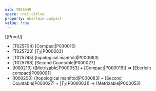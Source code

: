 ```yaml
---
uid: T026549
space: unit-cirlce
property: eberlein-compact
value: true
---
```

[[Proof]]

* [T025704] [Compact|P000016]
* [T025723] [$T_2$|P000003]
* [T025745] [topological manifold|P000083]
* [T025768] [Second Countable|P000027]
* [I000219] ([Metrizable|P000053] + [Compact|P000016]) => [Eberlein compact|P000091]
* [I000200] ([topological manifold|P000083] + [Second Countable|P000027] + [$T_2$|P000003]) => [Metrizable|P000053]

